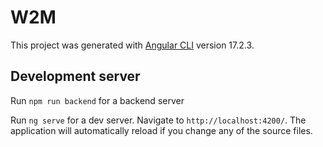 # W2M

This project was generated with [Angular CLI](https://github.com/angular/angular-cli) version 17.2.3.

## Development server

Run `npm run backend` for a backend server

Run `ng serve` for a dev server. Navigate to `http://localhost:4200/`. The application will automatically reload if you change any of the source files.

